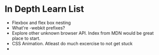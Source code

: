 # In Depth Learn List

- Flexbox and flex box nesting
- What're -webkit prefixes?
- Explore other unknown browser API. Index from MDN would be great place to start.
- CSS Animation. Atleast do much excercise to not get stuck
-
